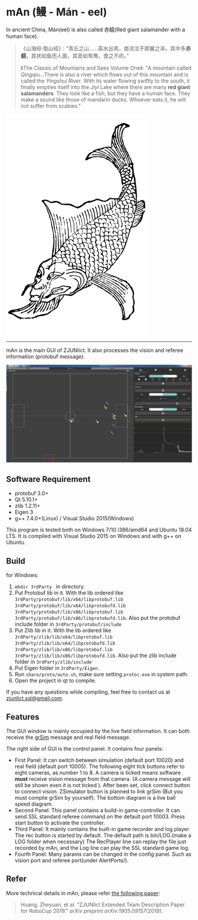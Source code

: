 # mAn (鳗 - Mán - eel)

In ancient China, Mán(eel) is also called 赤鱬(Red giant salamander with a human face). 

> 《山海经·南山经》：“青丘之山……英水出焉，南流注于即翼之泽。其中多**赤鱬**，其状如鱼而人面，其音如鸳鸯，食之不疥。”
>
>  《The Classic of Mountains and Sees Volume One》: "A mountain called *Qingqiu*...There is also a river which flows out of this mountain and is called the *Yingshui River*.  With its water flowing swiftly to the south, it finally empties itself into the *Jiyi* Lake where there are many **red giant salamanders**. They look like a fish, but they have a human face. They make a sound like those of mandarin ducks. Whoever eats it, he will not suffer from scabies."

![Chiru](Chiru.png)

---

mAn is the main GUI of ZJUNlict. It also processes the vision and referee information (protobuf message).

![GUI](GUI.png)

## Software Requirement

- protobuf 3.0+
- Qt 5.10.1+
- zlib 1.2.11+
- Eigen 3
- g++ 7.4.0+(Linux) / Visual Studio 2015(Windows)

This program is tested both on Windows 7/10 i386/amd64 and Ubuntu 18.04 LTS. It is compiled with Visual Studio 2015 on Windows and with g++ on Ubuntu.

## Build

for Windows:

1. `mkdir 3rdParty ` in directory.
2. Put Protobuf lib in it. With the lib ordered like `3rdParty/protobuf/lib/x64/libprotobuf.lib` `3rdParty/protobuf/lib/x64/libprotobufd.lib` `3rdParty/protobuf/lib/x86/libprotobuf.lib` `3rdParty/protobuf/lib/x86/libprotobufd.lib`. Also put the protobuf include folder in `3rdParty/protobuf/include`
3. Put Zlib lib in it. With the lib ordered like `3rdParty/zlib/lib/x64/libprotobuf.lib` `3rdParty/zlib/lib/x64/libprotobufd.lib` `3rdParty/zlib/lib/x86/libprotobuf.lib` `3rdParty/zlib/lib/x86/libprotobufd.lib`. Also put the zlib include folder in `3rdParty/zlib/include`
4. Put Eigen folder in `3rdParty/Eigen`.
5. Run `share/proto/auto.sh`, make sure setting `protoc.exe` in system path.
6. Open the project in qt to compile.

 If you have any questions while compiling, feel free to contact us at zjunlict.ssl@gmail.com.

## Features

The GUI window is mainly occupied by the live field information. It can both receive the [grSim](https://github.com/RoboCup-SSL/grSim) message and real field message.

The right side of GUI is the control panel.  It contains four panels:

- First Panel: It can switch between simulation  (default port 10020)  and real field (default port 10005). The following eight tick buttons refer to eight cameras, as number 1 to 8. A camera is ticked means software **must** receive vision message from that camera. (A camera message will still be shown even it is not ticked ).  After been set, click connect button to connect vision. ZSimulator button is planned to link grSim (But you must compile grSim by yourself). The bottom diagram is a live ball speed diagram.
- Second Panel:  This panel contains a build-in game-controller. It can send SSL standard referee command on the default port 10003. Press start button to activate the controller.
- Third Panel: It mainly contains the built-in game recorder and log player. The rec button is started by default. The default path is bin/LOG.(make a LOG folder when necessary) The RecPlayer line can replay the file just recorded by mAn, and the Log line can play the SSL standard game log.
- Fourth Panel: Many params can be changed in the config panel. Such as vision port and referee port(under AlertPorts/).



## Refer 

More technical details in mAn, please refer [the following paper](https://arxiv.org/abs/1905.09157):

> Huang, Zheyuan, et al. "ZJUNlict Extended Team Description Paper for RoboCup 2019." *arXiv preprint arXiv:1905.09157*(2019).